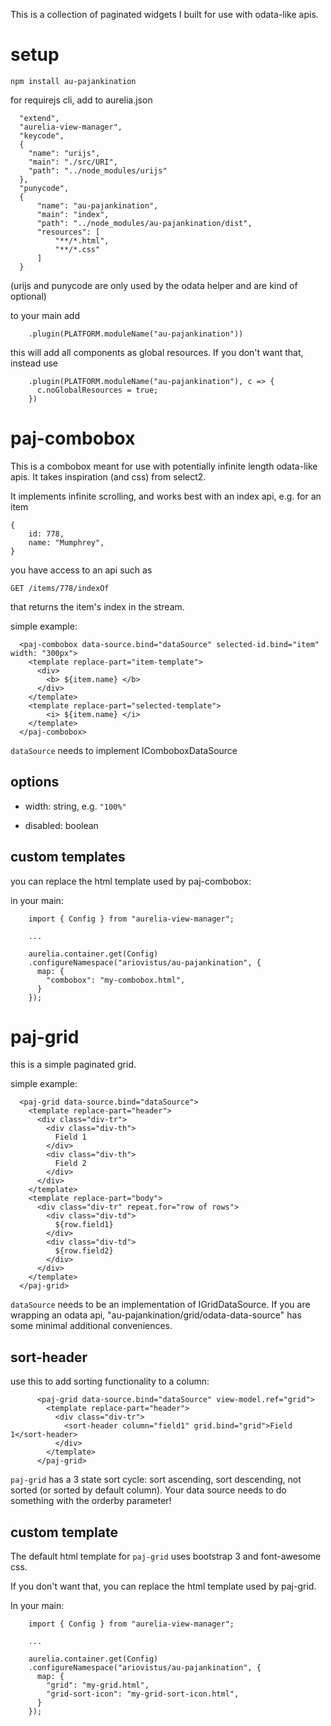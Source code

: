 This is a collection of paginated widgets I built for use with odata-like apis.

# setup

```
npm install au-pajankination
```

for requirejs cli, add to aurelia.json

```
  "extend",
  "aurelia-view-manager",
  "keycode",
  {
    "name": "urijs",
    "main": "./src/URI",
    "path": "../node_modules/urijs"
  },
  "punycode",
  {
      "name": "au-pajankination",
      "main": "index",
      "path": "../node_modules/au-pajankination/dist",
      "resources": [
          "**/*.html",
          "**/*.css"
      ]
  }
```

(urijs and punycode are only used by the odata helper and are kind of optional)

to your main add

```
    .plugin(PLATFORM.moduleName("au-pajankination"))
```

this will add all components as global resources. If you don't want that, instead use

```
    .plugin(PLATFORM.moduleName("au-pajankination"), c => {
      c.noGlobalResources = true;
    })
```

# paj-combobox
This is a combobox meant for use with potentially infinite length odata-like apis. It takes inspiration (and css) from select2.

It implements infinite scrolling, and works best with an index api, e.g. for an item

```
{
    id: 778,
    name: "Mumphrey",
}
```

you have access to an api such as

```
GET /items/778/indexOf
```

that returns the item's index in the stream.


simple example:

```
  <paj-combobox data-source.bind="dataSource" selected-id.bind="item" width: "300px">
    <template replace-part="item-template">
      <div>
        <b> ${item.name} </b>
      </div>
    </template>
    <template replace-part="selected-template">
        <i> ${item.name} </i>
    </template>
  </paj-combobox>
```

`dataSource` needs to implement IComboboxDataSource

## options

- width: string, e.g. `"100%"`

- disabled: boolean

## custom templates

you can replace the html template used by paj-combobox:

in your main:

```
    import { Config } from "aurelia-view-manager";

    ...

    aurelia.container.get(Config)
    .configureNamespace("ariovistus/au-pajankination", {
      map: {
        "combobox": "my-combobox.html",
      }
    });
```

# paj-grid

this is a simple paginated grid.

simple example:

```
  <paj-grid data-source.bind="dataSource">
    <template replace-part="header">
      <div class="div-tr">
        <div class="div-th">
          Field 1
        </div>
        <div class="div-th">
          Field 2
        </div>
      </div>
    </template>
    <template replace-part="body">
      <div class="div-tr" repeat.for="row of rows">
        <div class="div-td">
          ${row.field1}
        </div>
        <div class="div-td">
          ${row.field2}
        </div>
      </div>
    </template>
  </paj-grid>
```

`dataSource` needs to be an implementation of IGridDataSource. If you are wrapping an odata api, "au-pajankination/grid/odata-data-source" has some minimal additional conveniences.

## sort-header

use this to add sorting functionality to a column:

```
      <paj-grid data-source.bind="dataSource" view-model.ref="grid">
        <template replace-part="header">
          <div class="div-tr">
            <sort-header column="field1" grid.bind="grid">Field 1</sort-header>
          </div>
        </template>
      </paj-grid>
```


`paj-grid` has a 3 state sort cycle: sort ascending, sort descending, not sorted (or sorted by default column). Your data source needs to do something with the orderby parameter!


## custom template

The default html template for `paj-grid` uses bootstrap 3 and font-awesome css.

If you don't want that, you can replace the html template used by paj-grid.

In your main:

```
    import { Config } from "aurelia-view-manager";

    ...

    aurelia.container.get(Config)
    .configureNamespace("ariovistus/au-pajankination", {
      map: {
        "grid": "my-grid.html",
        "grid-sort-icon": "my-grid-sort-icon.html",
      }
    });
```
